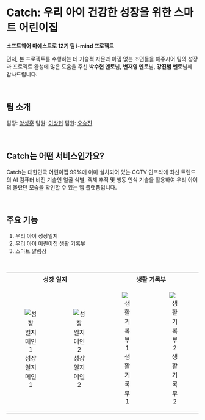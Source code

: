 # Catch: 우리 아이 건강한 성장을 위한 스마트 어린이집
<p>

**소프트웨어 마에스트로 12기 팀 i-mind 프로젝트**
</p>
<p>

먼저, 본 프로젝트를 수행하는 데 기술적 자문과 아낌 없는 조언들을 해주시어 팀의 성장과 프로젝트 완성에 많은 도움을 주신 **박수현 멘토**님, **변재영 멘토**님, **강진범 멘토**님께 감사드립니다.
</p>

<br>

## 팀 소개
<p>

팀장: [양성훈](https://github.com/seonghunYang)
팀원: [이상현](https://github.com/drmaemi)
팀원: [오승진](https://github.com/maison01006)
</p>


<br>

## Catch는 어떤 서비스인가요?
<p>

Catch는 대한민국 어린이집 99%에 이미 설치되어 있는 CCTV 인프라에 최신 트렌드의 AI 컴퓨터 비전 기술인 얼굴 식별, 객체 추적 및 행동 인식 기술을 활용하여 우리 아이의 몰랐던 모습을 확인할 수 있는 앱 플랫폼입니다.
</p>

<br>

## 주요 기능
<p>

1. 우리 아이 성장일지
2. 우리 아이 어린이집 생활 기록부
3. 스마트 알림장
<br>

<table align='center'>
  <tr>
    <th colspan='2'><div align='center'>성장 일지</div></th>
    <th colspan='2'><div align='center'>생활 기록부</div></th>
  </tr>
  <tr>
    <td>
      <div align="center">
        <figure>
            <img src="https://drive.google.com/uc?export=view&id=1nbLaVoRB_xtGr0GfsO4Bl4HyGAy1q1N8" alt="성장 일지 메인 1">
            <div align="center"><figcation>성장 일지 메인 1</figcation></div>
        </figure>
      </div>
    </td>
    <td>
      <div align="center">
        <figure>
            <img src="https://drive.google.com/uc?export=view&id=1l8xsihDekfLIngvajwV_1REDEdk5NrcW" alt="성장 일지 메인 2">
            <div align="center"><figcation>성장 일지 메인 2</figcation></div>
        </figure>
      </div>
    </td>
    <td>
      <div align="center">
        <figure>
            <img src="https://drive.google.com/uc?export=view&id=1prSDx-ywy3YVNs3RxrMnBwS-Drmcmm2_" alt="생활 기록부 1">
            <div align="center"><figcation>생활 기록부 1</figcation></div>
        </figure>
      </div>
    </td>
    <td>
      <div align="center">
        <figure>
            <img src="https://drive.google.com/uc?export=view&id=1KP60nEdZLzsOoY3FCvkQ5GNGjKJuP7rK" alt="생활 기록부 2">
            <div align="center"><figcation>생활 기록부 2</figcation></div>
        </figure>
      </div>
    </td>
  </tr>
</table>

</p>

<br>